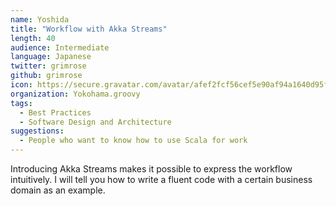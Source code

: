 ```yaml
---
name: Yoshida
title: "Workflow with Akka Streams"
length: 40
audience: Intermediate
language: Japanese
twitter: grimrose
github: grimrose
icon: https://secure.gravatar.com/avatar/afef2fcf56cef5e90af94a1640d95fbc
organization: Yokohama.groovy
tags:
  - Best Practices
  - Software Design and Architecture
suggestions:
  - People who want to know how to use Scala for work
---
```

Introducing Akka Streams makes it possible to express the workflow intuitively. I will tell you how to write a fluent code with a certain business domain as an example.
